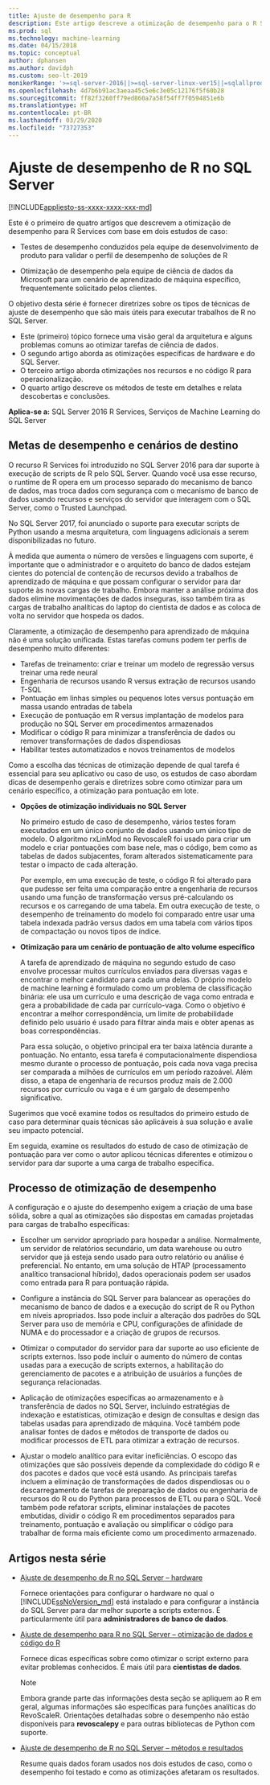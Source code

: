 ```yaml
---
title: Ajuste de desempenho para R
description: Este artigo descreve a otimização de desempenho para o R Services.
ms.prod: sql
ms.technology: machine-learning
ms.date: 04/15/2018
ms.topic: conceptual
author: dphansen
ms.author: davidph
ms.custom: seo-lt-2019
monikerRange: '>=sql-server-2016||>=sql-server-linux-ver15||=sqlallproducts-allversions'
ms.openlocfilehash: 4d7b6b91ac3aeaa45c5e6c3e05c12176f5f60b28
ms.sourcegitcommit: ff82f3260ff79ed860a7a58f54ff7f0594851e6b
ms.translationtype: HT
ms.contentlocale: pt-BR
ms.lasthandoff: 03/29/2020
ms.locfileid: "73727353"
---
```

# <a name="performance-tuning-for-r-in-sql-server"></a>Ajuste de desempenho de R no SQL Server
[!INCLUDE[appliesto-ss-xxxx-xxxx-xxx-md](../../includes/appliesto-ss-xxxx-xxxx-xxx-md.md)]

Este é o primeiro de quatro artigos que descrevem a otimização de desempenho para R Services com base em dois estudos de caso:

- Testes de desempenho conduzidos pela equipe de desenvolvimento de produto para validar o perfil de desempenho de soluções de R

- Otimização de desempenho pela equipe de ciência de dados da Microsoft para um cenário de aprendizado de máquina específico, frequentemente solicitado pelos clientes.

O objetivo desta série é fornecer diretrizes sobre os tipos de técnicas de ajuste de desempenho que são mais úteis para executar trabalhos de R no SQL Server.

+ Este (primeiro) tópico fornece uma visão geral da arquitetura e alguns problemas comuns ao otimizar tarefas de ciência de dados.
+ O segundo artigo aborda as otimizações específicas de hardware e do SQL Server.
+ O terceiro artigo aborda otimizações nos recursos e no código R para operacionalização.
+ O quarto artigo descreve os métodos de teste em detalhes e relata descobertas e conclusões.

**Aplica-se a:** SQL Server 2016 R Services, Serviços de Machine Learning do SQL Server

## <a name="performance-goals-and-targeted-scenarios"></a>Metas de desempenho e cenários de destino

O recurso R Services foi introduzido no SQL Server 2016 para dar suporte à execução de scripts de R pelo SQL Server. Quando você usa esse recurso, o runtime de R opera em um processo separado do mecanismo de banco de dados, mas troca dados com segurança com o mecanismo de banco de dados usando recursos e serviços do servidor que interagem com o SQL Server, como o Trusted Launchpad.

No SQL Server 2017, foi anunciado o suporte para executar scripts de Python usando a mesma arquitetura, com linguagens adicionais a serem disponibilizadas no futuro.

À medida que aumenta o número de versões e linguagens com suporte, é importante que o administrador e o arquiteto do banco de dados estejam cientes do potencial de contenção de recursos devido a trabalhos de aprendizado de máquina e que possam configurar o servidor para dar suporte às novas cargas de trabalho. Embora manter a análise próxima dos dados elimine movimentações de dados inseguras, isso também tira as cargas de trabalho analíticas do laptop do cientista de dados e as coloca de volta no servidor que hospeda os dados.

Claramente, a otimização de desempenho para aprendizado de máquina não é uma solução unificada. Estas tarefas comuns podem ter perfis de desempenho muito diferentes:

- Tarefas de treinamento: criar e treinar um modelo de regressão versus treinar uma rede neural
- Engenharia de recursos usando R versus extração de recursos usando T-SQL
- Pontuação em linhas simples ou pequenos lotes versus pontuação em massa usando entradas de tabela
- Execução de pontuação em R versus implantação de modelos para produção no SQL Server em procedimentos armazenados
- Modificar o código R para minimizar a transferência de dados ou remover transformações de dados dispendiosas
- Habilitar testes automatizados e novos treinamentos de modelos

Como a escolha das técnicas de otimização depende de qual tarefa é essencial para seu aplicativo ou caso de uso, os estudos de caso abordam dicas de desempenho gerais e diretrizes sobre como otimizar para um cenário específico, a otimização para pontuação em lote.

+ **Opções de otimização individuais no SQL Server**

    No primeiro estudo de caso de desempenho, vários testes foram executados em um único conjunto de dados usando um único tipo de modelo. O algoritmo rxLinMod no RevoscaleR foi usado para criar um modelo e criar pontuações com base nele, mas o código, bem como as tabelas de dados subjacentes, foram alterados sistematicamente para testar o impacto de cada alteração.

    Por exemplo, em uma execução de teste, o código R foi alterado para que pudesse ser feita uma comparação entre a engenharia de recursos usando uma função de transformação versus pré-calculando os recursos e os carregando de uma tabela. Em outra execução de teste, o desempenho de treinamento do modelo foi comparado entre usar uma tabela indexada padrão versus dados em uma tabela com vários tipos de compactação ou novos tipos de índice.

+ **Otimização para um cenário de pontuação de alto volume específico**

    A tarefa de aprendizado de máquina no segundo estudo de caso envolve processar muitos currículos enviados para diversas vagas e encontrar o melhor candidato para cada uma delas. O próprio modelo de machine learning é formulado como um problema de classificação binária: ele usa um currículo e uma descrição de vaga como entrada e gera a probabilidade de cada par currículo-vaga. Como o objetivo é encontrar a melhor correspondência, um limite de probabilidade definido pelo usuário é usado para filtrar ainda mais e obter apenas as boas correspondências.

    Para essa solução, o objetivo principal era ter baixa latência durante a pontuação. No entanto, essa tarefa é computacionalmente dispendiosa mesmo durante o processo de pontuação, pois cada nova vaga precisa ser comparada a milhões de currículos em um período razoável. Além disso, a etapa de engenharia de recursos produz mais de 2.000 recursos por currículo ou vaga e é um gargalo de desempenho significativo.

Sugerimos que você examine todos os resultados do primeiro estudo de caso para determinar quais técnicas são aplicáveis à sua solução e avalie seu impacto potencial.

Em seguida, examine os resultados do estudo de caso de otimização de pontuação para ver como o autor aplicou técnicas diferentes e otimizou o servidor para dar suporte a uma carga de trabalho específica.

## <a name="performance-optimization-process"></a>Processo de otimização de desempenho

A configuração e o ajuste do desempenho exigem a criação de uma base sólida, sobre a qual as otimizações são dispostas em camadas projetadas para cargas de trabalho específicas:

- Escolher um servidor apropriado para hospedar a análise. Normalmente, um servidor de relatórios secundário, um data warehouse ou outro servidor que já esteja sendo usado para outro relatório ou análise é preferencial. No entanto, em uma solução de HTAP (processamento analítico transacional híbrido), dados operacionais podem ser usados como entrada para R para pontuação rápida.

- Configure a instância do SQL Server para balancear as operações do mecanismo de banco de dados e a execução do script de R ou Python em níveis apropriados. Isso pode incluir a alteração dos padrões do SQL Server para uso de memória e CPU, configurações de afinidade de NUMA e do processador e a criação de grupos de recursos.

- Otimizar o computador do servidor para dar suporte ao uso eficiente de scripts externos. Isso pode incluir o aumento do número de contas usadas para a execução de scripts externos, a habilitação do gerenciamento de pacotes e a atribuição de usuários a funções de segurança relacionadas.

- Aplicação de otimizações específicas ao armazenamento e à transferência de dados no SQL Server, incluindo estratégias de indexação e estatísticas, otimização e design de consultas e design das tabelas usadas para aprendizado de máquina. Você também pode analisar fontes de dados e métodos de transporte de dados ou modificar processos de ETL para otimizar a extração de recursos.

- Ajustar o modelo analítico para evitar ineficiências. O escopo das otimizações que são possíveis depende da complexidade do código R e dos pacotes e dados que você está usando. As principais tarefas incluem a eliminação de transformações de dados dispendiosas ou o descarregamento de tarefas de preparação de dados ou engenharia de recursos do R ou do Python para processos de ETL ou para o SQL. Você também pode refatorar scripts, eliminar instalações de pacotes embutidas, dividir o código R em procedimentos separados para treinamento, pontuação e avaliação ou simplificar o código para trabalhar de forma mais eficiente como um procedimento armazenado.

## <a name="articles-in-this-series"></a>Artigos nesta série

+ [Ajuste de desempenho de R no SQL Server – hardware](../r/sql-server-configuration-r-services.md)

    Fornece orientações para configurar o hardware no qual o [!INCLUDE[ssNoVersion_md](../../includes/ssnoversion-md.md)] está instalado e para configurar a instância do SQL Server para dar melhor suporte a scripts externos. É particularmente útil para **administradores de banco de dados**.

+ [Ajuste de desempenho para R no SQL Server – otimização de dados e código do R](../r/r-and-data-optimization-r-services.md)

    Fornece dicas específicas sobre como otimizar o script externo para evitar problemas conhecidos. É mais útil para **cientistas de dados**.

    > [!NOTE]
    > Embora grande parte das informações desta seção se apliquem ao R em geral, algumas informações são específicas para funções analíticas do RevoScaleR. Orientações detalhadas sobre o desempenho não estão disponíveis para **revoscalepy** e para outras bibliotecas de Python com suporte.
    >

+ [Ajuste de desempenho de R no SQL Server – métodos e resultados](../r/performance-case-study-r-services.md)

    Resume quais dados foram usados nos dois estudos de caso, como o desempenho foi testado e como as otimizações afetaram os resultados.
